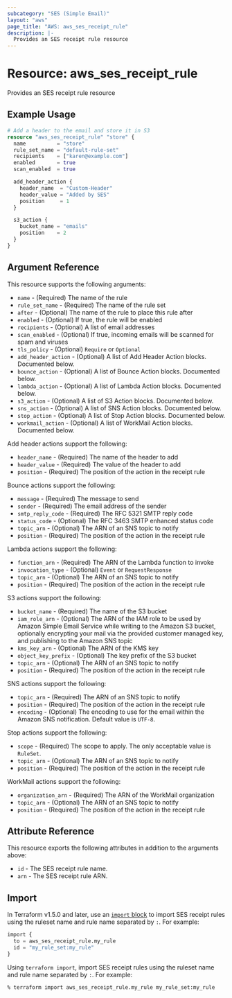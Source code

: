 ```yaml
---
subcategory: "SES (Simple Email)"
layout: "aws"
page_title: "AWS: aws_ses_receipt_rule"
description: |-
  Provides an SES receipt rule resource
---
```


# Resource: aws_ses_receipt_rule

Provides an SES receipt rule resource

## Example Usage

```terraform
# Add a header to the email and store it in S3
resource "aws_ses_receipt_rule" "store" {
  name          = "store"
  rule_set_name = "default-rule-set"
  recipients    = ["karen@example.com"]
  enabled       = true
  scan_enabled  = true

  add_header_action {
    header_name  = "Custom-Header"
    header_value = "Added by SES"
    position     = 1
  }

  s3_action {
    bucket_name = "emails"
    position    = 2
  }
}
```

## Argument Reference

This resource supports the following arguments:

* `name` - (Required) The name of the rule
* `rule_set_name` - (Required) The name of the rule set
* `after` - (Optional) The name of the rule to place this rule after
* `enabled` - (Optional) If true, the rule will be enabled
* `recipients` - (Optional) A list of email addresses
* `scan_enabled` - (Optional) If true, incoming emails will be scanned for spam and viruses
* `tls_policy` - (Optional) `Require` or `Optional`
* `add_header_action` - (Optional) A list of Add Header Action blocks. Documented below.
* `bounce_action` - (Optional) A list of Bounce Action blocks. Documented below.
* `lambda_action` - (Optional) A list of Lambda Action blocks. Documented below.
* `s3_action` - (Optional) A list of S3 Action blocks. Documented below.
* `sns_action` - (Optional) A list of SNS Action blocks. Documented below.
* `stop_action` - (Optional) A list of Stop Action blocks. Documented below.
* `workmail_action` - (Optional) A list of WorkMail Action blocks. Documented below.

Add header actions support the following:

* `header_name` - (Required) The name of the header to add
* `header_value` - (Required) The value of the header to add
* `position` - (Required) The position of the action in the receipt rule

Bounce actions support the following:

* `message` - (Required) The message to send
* `sender` - (Required) The email address of the sender
* `smtp_reply_code` - (Required) The RFC 5321 SMTP reply code
* `status_code` - (Optional) The RFC 3463 SMTP enhanced status code
* `topic_arn` - (Optional) The ARN of an SNS topic to notify
* `position` - (Required) The position of the action in the receipt rule

Lambda actions support the following:

* `function_arn` - (Required) The ARN of the Lambda function to invoke
* `invocation_type` - (Optional) `Event` or `RequestResponse`
* `topic_arn` - (Optional) The ARN of an SNS topic to notify
* `position` - (Required) The position of the action in the receipt rule

S3 actions support the following:

* `bucket_name` - (Required) The name of the S3 bucket
* `iam_role_arn` - (Optional) The ARN of the IAM role to be used by Amazon Simple Email Service while writing to the Amazon S3 bucket, optionally encrypting your mail via the provided customer managed key, and publishing to the Amazon SNS topic
* `kms_key_arn` - (Optional) The ARN of the KMS key
* `object_key_prefix` - (Optional) The key prefix of the S3 bucket
* `topic_arn` - (Optional) The ARN of an SNS topic to notify
* `position` - (Required) The position of the action in the receipt rule

SNS actions support the following:

* `topic_arn` - (Required) The ARN of an SNS topic to notify
* `position` - (Required) The position of the action in the receipt rule
* `encoding` - (Optional) The encoding to use for the email within the Amazon SNS notification. Default value is `UTF-8`.

Stop actions support the following:

* `scope` - (Required) The scope to apply. The only acceptable value is `RuleSet`.
* `topic_arn` - (Optional) The ARN of an SNS topic to notify
* `position` - (Required) The position of the action in the receipt rule

WorkMail actions support the following:

* `organization_arn` - (Required) The ARN of the WorkMail organization
* `topic_arn` - (Optional) The ARN of an SNS topic to notify
* `position` - (Required) The position of the action in the receipt rule

## Attribute Reference

This resource exports the following attributes in addition to the arguments above:

* `id` - The SES receipt rule name.
* `arn` - The SES receipt rule ARN.

## Import

In Terraform v1.5.0 and later, use an [`import` block](https://developer.hashicorp.com/terraform/language/import) to import SES receipt rules using the ruleset name and rule name separated by `:`. For example:

```terraform
import {
  to = aws_ses_receipt_rule.my_rule
  id = "my_rule_set:my_rule"
}
```

Using `terraform import`, import SES receipt rules using the ruleset name and rule name separated by `:`. For example:

```console
% terraform import aws_ses_receipt_rule.my_rule my_rule_set:my_rule
```
